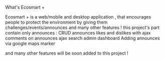 What's Ecosmart +


Ecosmart + is a web/mobile and desktop application , that encourages people to protect the environment
by giving them challenges/events/announces and many other features ! 
this project's part contain only announces : 
CRUD announces
likes and dislikes with ajax
comments on announces
ajax search 
admin dashboard
Adding announces via google maps marker 

and many other features will be soon added to this project ! 


